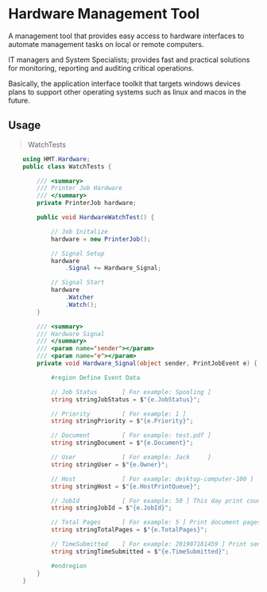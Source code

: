 # Hardware Management Tool

A management tool that provides easy access to hardware interfaces to automate management tasks on local or remote computers.

IT managers and System Specialists; provides fast and practical solutions for monitoring, reporting and auditing critical operations.

Basically, the application interface toolkit that targets windows devices plans to support other operating systems such as linux and macos in the future.

## Usage

> WatchTests

```cs
    using HMT.Hardware;
    public class WatchTests {

        /// <summary>
        /// Printer Job Hardware
        /// </summary>
        private PrinterJob hardware;

        public void HardwareWatchTest() {

            // Job Initalize
            hardware = new PrinterJob();

            // Signal Setup
            hardware
                .Signal += Hardware_Signal;

            // Signal Start
            hardware
                .Watcher
                .Watch();
        }

        /// <summary>
        /// Hardware Signal
        /// </summary>
        /// <param name="sender"></param>
        /// <param name="e"></param>
        private void Hardware_Signal(object sender, PrintJobEvent e) {

            #region Define Event Data

            // Job Status       [ For example: Spooling ] 
            string stringJobStatus = $"{e.JobStatus}";

            // Priority         [ For example: 1 ] 
            string stringPriority = $"{e.Priority}";

            // Document         [ For example: test.pdf ]
            string stringDocument = $"{e.Document}";

            // User             [ For example: Jack     ]
            string stringUser = $"{e.Owner}";

            // Host             [ For example: desktop-computer-100 ]
            string stringHost = $"{e.HostPrintQueue}";

            // JobId            [ For example: 50 ] This day print count
            string stringJobId = $"{e.JobId}";

            // Total Pages      [ For example: 5 ] Print document pages count
            string stringTotalPages = $"{e.TotalPages}";

            // TimeSubmitted    [ For example: 201907181459 ] Print send datetime
            string stringTimeSubmitted = $"{e.TimeSubmitted}";

            #endregion
        }
    }
```